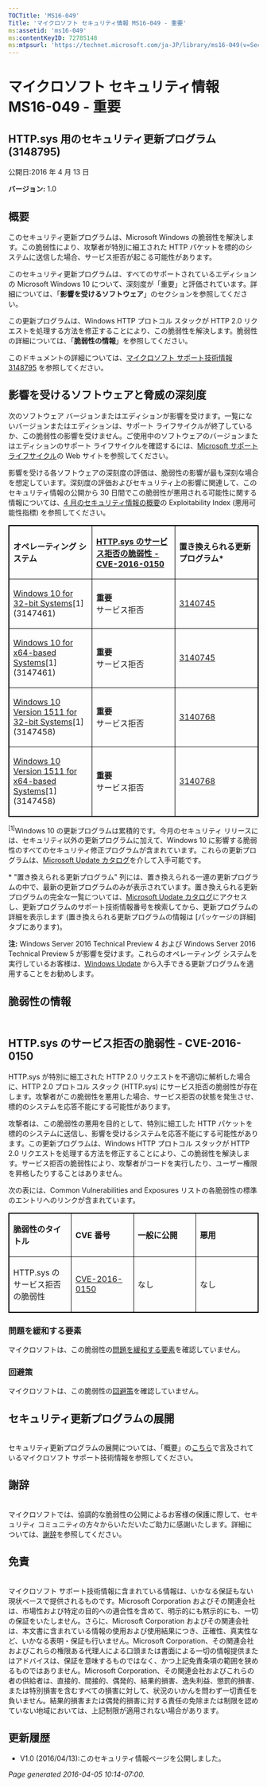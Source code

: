 ```yaml
---
TOCTitle: 'MS16-049'
Title: 'マイクロソフト セキュリティ情報 MS16-049 - 重要'
ms:assetid: 'ms16-049'
ms:contentKeyID: 72785148
ms:mtpsurl: 'https://technet.microsoft.com/ja-JP/library/ms16-049(v=Security.10)'
---
```


マイクロソフト セキュリティ情報 MS16-049 - 重要
===============================================

HTTP.sys 用のセキュリティ更新プログラム (3148795)
-------------------------------------------------

公開日:2016 年 4 月 13 日

**バージョン:** 1.0

概要
----

<span id="sectionToggle0"></span>
このセキュリティ更新プログラムは、Microsoft Windows の脆弱性を解決します。この脆弱性により、攻撃者が特別に細工された HTTP パケットを標的のシステムに送信した場合、サービス拒否が起こる可能性があります。

このセキュリティ更新プログラムは、すべてのサポートされているエディションの Microsoft Windows 10 について、深刻度が「重要」と評価されています。詳細については、「**影響を受けるソフトウェア**」のセクションを参照してください。

この更新プログラムは、Windows HTTP プロトコル スタックが HTTP 2.0 リクエストを処理する方法を修正することにより、この脆弱性を解決します。脆弱性の詳細については、「**脆弱性の情報**」を参照してください。

<span id="KBArticle"></span>
このドキュメントの詳細については、[マイクロソフト サポート技術情報 3148795](https://support.microsoft.com/ja-jp/kb/3148795) を参照してください。

影響を受けるソフトウェアと脅威の深刻度
--------------------------------------

<span id="sectionToggle1"></span>
次のソフトウェア バージョンまたはエディションが影響を受けます。一覧にないバージョンまたはエディションは、サポート ライフサイクルが終了しているか、この脆弱性の影響を受けません。ご使用中のソフトウェアのバージョンまたはエディションのサポート ライフサイクルを確認するには、[Microsoft サポート ライフサイクル](http://go.microsoft.com/fwlink/?linkid=21742)の Web サイトを参照してください。

影響を受ける各ソフトウェアの深刻度の評価は、脆弱性の影響が最も深刻な場合を想定しています。深刻度の評価およびセキュリティ上の影響に関連して、このセキュリティ情報の公開から 30 日間でこの脆弱性が悪用される可能性に関する情報については、[4 月のセキュリティ情報の概要](https://technet.microsoft.com/ja-jp/library/security/ms16-apr)の Exploitability Index (悪用可能性指標) を参照してください。

<p> </p>
<table style="border:1px solid black;">
<colgroup>
<col width="33%" />
<col width="33%" />
<col width="33%" />
</colgroup>
<tbody>
<tr class="odd">
<td style="border:1px solid black;"><p><strong>オペレーティング システム</strong></p></td>
<td style="border:1px solid black;"><p><a href="http://www.cve.mitre.org/cgi-bin/cvename.cgi?name=cve-2016-0150"><strong>HTTP.sys のサービス拒否の脆弱性 - CVE-2016-0150</strong></a></p></td>
<td style="border:1px solid black;"><p><strong>置き換えられる更新プログラム*</strong></p></td>
</tr>  
<tr class="even">
<td style="border:1px solid black;"><p><a href="https://support.microsoft.com/ja-jp/kb/3147461">Windows 10 for 32-bit Systems</a>[1]<br />
(3147461)</p></td>
<td style="border:1px solid black;"><p><strong>重要</strong><br />
サービス拒否</p></td>
<td style="border:1px solid black;"><p><a href="https://support.microsoft.com/ja-jp/kb/3140745">3140745</a></p></td>
</tr>  
<tr class="odd">
<td style="border:1px solid black;"><p><a href="https://support.microsoft.com/ja-jp/kb/3147461">Windows 10 for x64-based Systems</a>[1]<br />
(3147461)</p></td>
<td style="border:1px solid black;"><p><strong>重要</strong><br />
サービス拒否</p></td>
<td style="border:1px solid black;"><p><a href="https://support.microsoft.com/ja-jp/kb/3140745">3140745</a></p></td>
</tr>  
<tr class="even">
<td style="border:1px solid black;"><p><a href="https://support.microsoft.com/ja-jp/kb/3147458">Windows 10 Version 1511 for 32-bit Systems</a>[1]<br />
(3147458)</p></td>
<td style="border:1px solid black;"><p><strong>重要</strong><br />
サービス拒否</p></td>
<td style="border:1px solid black;"><p><a href="https://support.microsoft.com/ja-jp/kb/3140768">3140768</a></p></td>
</tr>  
<tr class="odd">
<td style="border:1px solid black;"><p><a href="https://support.microsoft.com/ja-jp/kb/3147458">Windows 10 Version 1511 for x64-based Systems</a>[1]<br />
(3147458)</p></td>
<td style="border:1px solid black;"><p><strong>重要</strong><br />
サービス拒否</p></td>
<td style="border:1px solid black;"><p><a href="https://support.microsoft.com/ja-jp/kb/3140768">3140768</a></p></td>
</tr>  
</tbody>  
</table>
  
<sup>[1]</sup>Windows 10 の更新プログラムは累積的です。今月のセキュリティ リリースには、セキュリティ以外の更新プログラムに加えて、Windows 10 に影響する脆弱性のすべてのセキュリティ修正プログラムが含まれています。これらの更新プログラムは、[Microsoft Update カタログ](http://catalog.update.microsoft.com/v7/site/home.aspx)を介して入手可能です。
  
\* "置き換えられる更新プログラム" 列には、置き換えられる一連の更新プログラムの中で、最新の更新プログラムのみが表示されています。置き換えられる更新プログラムの完全な一覧については、[Microsoft Update カタログ](http://catalog.update.microsoft.com/v7/site/home.aspx)にアクセスし、更新プログラムのサポート技術情報番号を検索してから、更新プログラムの詳細を表示します (置き換えられる更新プログラムの情報は \[パッケージの詳細\] タブにあります)。
  
**注:** Windows Server 2016 Technical Preview 4 および Windows Server 2016 Technical Preview 5 が影響を受けます。これらのオペレーティング システムを実行しているお客様は、[Windows Update](http://go.microsoft.com/fwlink/?linkid=21130) から入手できる更新プログラムを適用することをお勧めします。
  
脆弱性の情報  
------------
  
<span id="sectionToggle2"></span>  
HTTP.sys のサービス拒否の脆弱性 - CVE-2016-0150  
-----------------------------------------------
  
HTTP.sys が特別に細工された HTTP 2.0 リクエストを不適切に解析した場合に、HTTP 2.0 プロトコル スタック (HTTP.sys) にサービス拒否の脆弱性が存在します。攻撃者がこの脆弱性を悪用した場合、サービス拒否の状態を発生させ、標的のシステムを応答不能にする可能性があります。
  
攻撃者は、この脆弱性の悪用を目的として、特別に細工した HTTP パケットを標的のシステムに送信し、影響を受けるシステムを応答不能にする可能性があります。この更新プログラムは、Windows HTTP プロトコル スタックが HTTP 2.0 リクエストを処理する方法を修正することにより、この脆弱性を解決します。サービス拒否の脆弱性により、攻撃者がコードを実行したり、ユーザー権限を昇格したりすることはありません。
  
次の表には、Common Vulnerabilities and Exposures リストの各脆弱性の標準のエントリへのリンクが含まれています。

<p> </p>
<table style="border:1px solid black;">  
<colgroup>  
<col width="25%" />  
<col width="25%" />  
<col width="25%" />  
<col width="25%" />  
</colgroup>  
<tbody>  
<tr class="odd">
<td style="border:1px solid black;"><p><strong>脆弱性のタイトル</strong></p></td>
<td style="border:1px solid black;"><p><strong>CVE 番号</strong></p></td>
<td style="border:1px solid black;"><p><strong>一般に公開</strong></p></td>
<td style="border:1px solid black;"><p><strong>悪用</strong></p></td>
</tr>  
<tr class="even">
<td style="border:1px solid black;"><p>HTTP.sys のサービス拒否の脆弱性</p></td>
<td style="border:1px solid black;"><p><a href="http://www.cve.mitre.org/cgi-bin/cvename.cgi?name=cve-2016-0150">CVE-2016-0150</a></p></td>
<td style="border:1px solid black;"><p>なし</p></td>
<td style="border:1px solid black;"><p>なし</p></td>
</tr>  
</tbody>  
</table>
  
### 問題を緩和する要素
  
マイクロソフトは、この脆弱性の[問題を緩和する要素](https://technet.microsoft.com/ja-jp/library/security/dn848375.aspx)を確認していません。
  
### 回避策
  
マイクロソフトは、この脆弱性の[回避策](https://technet.microsoft.com/ja-jp/library/security/dn848375.aspx)を確認していません。
  
セキュリティ更新プログラムの展開  
--------------------------------
  
<span id="sectionToggle3"></span>  
セキュリティ更新プログラムの展開については、「概要」の[こちら](#kbarticle)で言及されているマイクロソフト サポート技術情報を参照してください。
  
謝辞  
----
  
<span id="sectionToggle4"></span>  
マイクロソフトでは、協調的な脆弱性の公開によるお客様の保護に際して、セキュリティ コミュニティの方々からいただいたご助力に感謝いたします。詳細については、[謝辞](https://technet.microsoft.com/ja-jp/library/security/dn820091.aspx)を参照してください。
  
免責  
----
  
<span id="sectionToggle5"></span>  
マイクロソフト サポート技術情報に含まれている情報は、いかなる保証もない現状ベースで提供されるものです。Microsoft Corporation およびその関連会社は、市場性および特定の目的への適合性を含めて、明示的にも黙示的にも、一切の保証をいたしません。さらに、Microsoft Corporation およびその関連会社は、本文書に含まれている情報の使用および使用結果につき、正確性、真実性など、いかなる表明・保証も行いません。Microsoft Corporation、その関連会社およびこれらの権限ある代理人による口頭または書面による一切の情報提供またはアドバイスは、保証を意味するものではなく、かつ上記免責条項の範囲を狭めるものではありません。Microsoft Corporation、その関連会社およびこれらの者の供給者は、直接的、間接的、偶発的、結果的損害、逸失利益、懲罰的損害、または特別損害を含むすべての損害に対して、状況のいかんを問わず一切責任を負いません。結果的損害または偶発的損害に対する責任の免除または制限を認めていない地域においては、上記制限が適用されない場合があります。
  
更新履歴  
--------
  
<span id="sectionToggle6"></span>  
-   V1.0 (2016/04/13):このセキュリティ情報ページを公開しました。
  
*Page generated 2016-04-05 10:14-07:00.*
